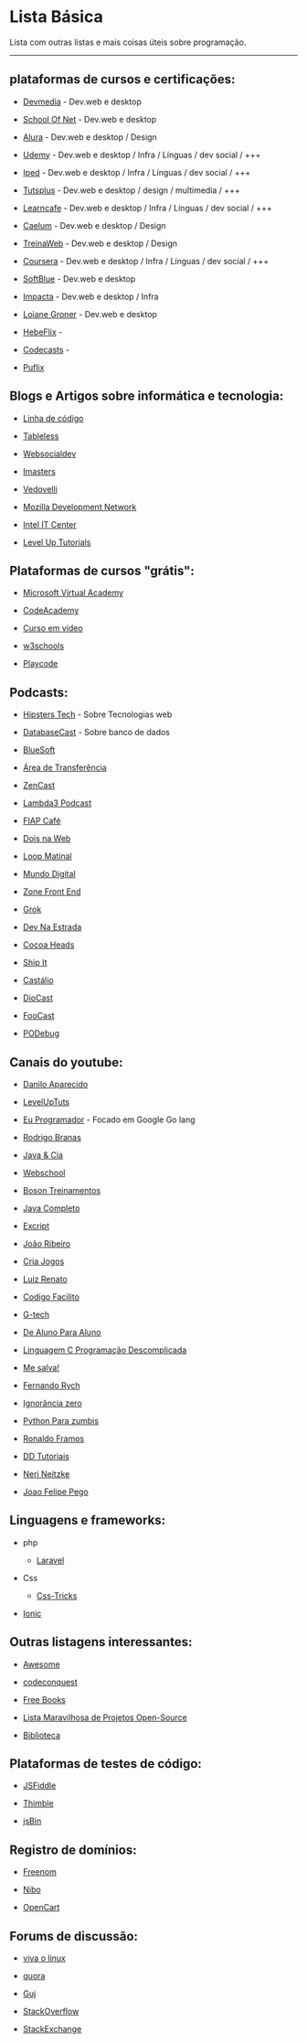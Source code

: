 # Lista Básica
Lista com outras listas e mais coisas úteis sobre programação.

---

## plataformas de cursos e certificações:
 
   * [Devmedia](http://www.devmedia.com.br/) - Dev.web e desktop
 
   * [School Of Net](https://www.schoolofnet.com/) - Dev.web e desktop
 
   * [Alura](https://www.alura.com.br/) - Dev.web e desktop / Design
 
   * [Udemy](https://www.udemy.com/) - Dev.web e desktop / Infra /  Línguas / dev social / +++
 
   * [Iped](https://www.iped.com.br) - Dev.web e desktop / Infra /  Línguas / dev social / +++
 
   * [Tutsplus](https://tutsplus.com/) - Dev.web e desktop / design / multimedia / +++
 
   * [Learncafe](https://www.learncafe.com/) - Dev.web e desktop / Infra /  Línguas / dev social / +++
 
   * [Caelum](https://www.caelum.com.br) - Dev.web e desktop / Design
 
   * [TreinaWeb](https://www.treinaweb.com.br/) - Dev.web e desktop / Design
 
   * [Coursera](https://www.coursera.org) - Dev.web e desktop / Infra /  Línguas / dev social / +++
 
   * [SoftBlue](http://www.softblue.com.br/) - Dev.web e desktop
 
   * [Impacta](http://www.impacta.com.br/) - Dev.web e desktop / Infra 
 
   * [Loiane Groner](http://loiane.com/) - Dev.web e desktop
   
   * [HebeFlix](https://hebeflix.design/) - 
   
   * [Codecasts](https://codecasts.com.br/lesson) - 
   
   * [Puflix](https://app.puflix.com/)
 
 
## Blogs  e Artigos sobre informática e tecnologia:
 
   * [Linha de código](http://www.linhadecodigo.com.br/)
 
   * [Tableless](https://tableless.com.br/)
 
   * [Websocialdev](http://websocialdev.com/)
 
   * [Imasters](http://imasters.com.br/)
   
   * [Vedovelli](http://www.vedovelli.com.br/)
 
   * [Mozilla Development Network](https://developer.mozilla.org/pt-BR/)
 
   * [Intel IT Center](http://www.intel.com.br/content/www/br/pt/it-management/intel-it/it-managers.html)
 
   * [Level Up Tutorials](https://leveluptutorials.com/)
 
 
## Plataformas de cursos "grátis":
 
   * [Microsoft Virtual Academy](https://mva.microsoft.com/)
   
   * [CodeAcademy](https://www.codecademy.com/pt)
 
   * [Curso em vídeo](http://www.cursoemvideo.com/)
 
   * [w3schools](https://www.w3schools.com/)
 
   * [Playcode](https://playcode.com.br)
 
 
## Podcasts:
 
   * [Hipsters Tech](http://hipsters.tech) - Sobre Tecnologias web
   
   * [DatabaseCast](http://databasecast.com.br) - Sobre banco de dados
   
   * [BlueSoft](http://labs.bluesoft.com.br/category/podcast/)
   
   * [Área de Transferência](http://areadetransferencia.com.br/)
   
   * [ZenCast](https://soundcloud.com/software-zen)
   
   * [Lambda3 Podcast](https://itunes.apple.com/br/podcast/lambda3-podcast/id1115313672)
   
   * [FIAP Café](https://itunes.apple.com/br/podcast/fiap-cafe/id466766842)
   
   * [Dois na Web](https://itunes.apple.com/br/podcast/cristina-de-luca-dois-na-web/id436938246)
   
   * [Loop Matinal](https://itunes.apple.com/br/podcast/loop-matinal/id1053245743)
   
   * [Mundo Digital](https://itunes.apple.com/br/podcast/cbn-ethevaldo-siqueira-mundo/id373605889)
   
   * [Zone Front End](http://zofe.com.br/)
   
   * [Grok](http://www.grokpodcast.com/)
   
   * [Dev Na Estrada](http://devnaestrada.com.br/)
   
   * [Cocoa Heads](http://www.cocoaheads.com.br/)
   
   * [Ship It](https://soundcloud.com/rdshipit)
   
   * [Castálio](http://castalio.info/)
   
   * [DioCast](http://www.diolinux.com.br/search/label/DioCast)
   
   * [FooCast](http://foocast.io/)
   
   * [PODebug](http://www.podebug.com/)
   
 
## Canais do youtube:
   
   * [Danilo Aparecido](https://www.youtube.com/user/Didox59)
 
   * [LevelUpTuts](https://www.youtube.com/user/LevelUpTuts)
   
   * [Eu Programador](https://www.youtube.com/channel/UC7c2c7E1L9xhCinShl8-iZA) - Focado em Google Go lang
 
   * [Rodrigo Branas](https://www.youtube.com/user/rodrigobranas)
   
   * [Java & Cia](https://www.youtube.com/user/java8cia)
 
   * [Webschool](https://www.youtube.com/channel/UCKdo1RaF8gzfhvkOdZv_ojg)
 
   * [Boson Treinamentos](https://www.youtube.com/user/bosontreinamentos)
 
   * [Java Completo](https://www.youtube.com/user/javacompleto)
 
   * [Excript](https://www.youtube.com/user/excriptvideo)
 
   * [João Ribeiro](https://www.youtube.com/user/JLDRPT)
 
   * [Cria Jogos](https://www.youtube.com/user/criajogo/videos)
   
   * [Luiz Renato](https://www.youtube.com/user/luizrenato87)
 
   * [Codigo Facilito](https://www.youtube.com/user/codigofacilito)
   
   * [G-tech](https://www.youtube.com/user/gtechinfor)
   
   * [De Aluno Para Aluno](https://www.youtube.com/user/italogross)
 
   * [Linguagem C Programação Descomplicada](https://www.youtube.com/user/progdescomplicada)
   
   * [Me salva!](https://www.youtube.com/user/migandorffy)
 
   * [Fernando Rych](https://www.youtube.com/channel/UC8yjEZ7-hroweXUgjPMwXNQ)
 
   * [Ignorância zero](https://www.youtube.com/channel/UCmjj41YfcaCpZIkU-oqVIIw)
 
   * [Python Para zumbis](https://www.youtube.com/channel/UCripRddD4BnaMcU833ExuwA)
   
   * [Ronaldo Framos](https://www.youtube.com/user/ronaldoframos)
 
   * [DD Tutoriais](https://www.youtube.com/user/TheDDTUTORIAIS)
 
   * [Neri Neitzke](https://www.youtube.com/user/nerineitzke/featured)
 
   * [Joao Felipe Pego](https://www.youtube.com/user/Jua0o0o/featured)
 
## Linguagens e frameworks:
   * php
       * [Laravel](https://laracasts.com/)
 
   * Css
       * [Css-Tricks](https://css-tricks.com)
   
   * [Ionic](http://ionicframework.com)
 
## Outras listagens interessantes:
 
   * [Awesome](https://github.com/sindresorhus/awesome)
 
   * [codeconquest](http://www.codeconquest.com/27-websites-where-you-can-learn-to-code-today/)
   
   * [Free Books](https://github.com/vhf/free-programming-books/blob/master/free-programming-books-pt_BR.md)
   
   * [Lista Maravilhosa de Projetos Open-Source](https://github.com/camilatigre/listamaravilhosaopensource)
   
   * [Biblioteca](https://github.com/cerebrobr/biblioteca)
   
   
 
## Plataformas de testes de código:
 
   * [JSFiddle](https://jsfiddle.net/)
 
   * [Thimble](https://thimble.mozilla.org)
 
   * [jsBin](http://jsbin.com/)
 
## Registro de domínios:
   * [Freenom](http://www.freenom.com)
 
   * [Nibo](https://www.nibo.com.br/)
 
   * [OpenCart](http://www.opencart.com/)
 
## Forums de discussão:
 
   * [viva o linux](http://vivaolinux.com.br/)
 
   * [quora](https://www.quora.com/)
 
   * [Guj](http://www.guj.com.br/)
 
   * [StackOverflow](http://stackoverflow.com/)
   
   * [StackExchange](https://stackexchange.com)

